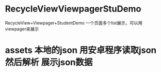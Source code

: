 # RecycleViewViewpagerStuDemo
RecycleView+Viewpager+StudentDemo 一个页面多个list展示，可以用viewpager来展示
# assets 本地的json 用安卓程序读取json  然后解析 展示json数据
